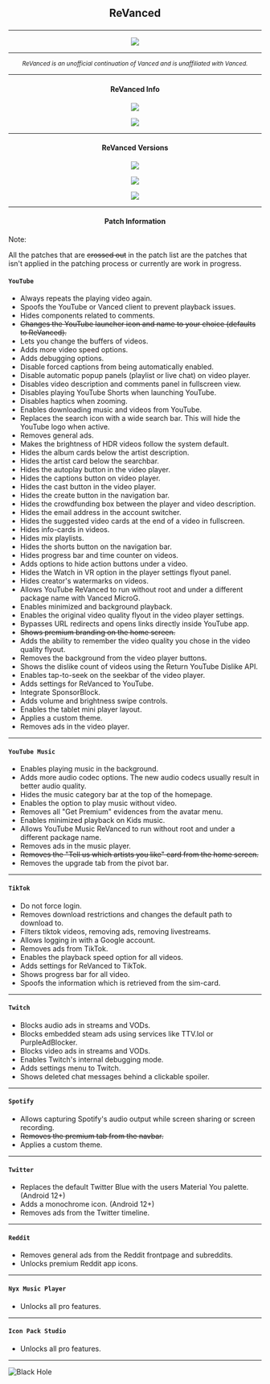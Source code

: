 <h2> <p align="center"> ReVanced </p> </h2>

---

<p align="center">
<a href="https://revanced.app">
<img src="https://rb.gy/jzhvwn">
</a>
</p>

---

<p align="center"> <sub> <i>
ReVanced is an unofficial continuation of Vanced and is unaffiliated with Vanced.
</i> </sub> </p>

---

<h4> <p align="center"> ReVanced Info </p> </h4>

<p align="center">
<a href="https://rb.gy/xxi3yf">
<img src="https://rb.gy/4z4pje">
</a>
</p>

<p align="center">
<img src="https://rb.gy/t2gz9i">
</p>

---

<h4> <p align="center"> ReVanced Versions </p> </h4>

<p align="center">
<a href="https://rb.gy/tnth8d">
<img src="https://rb.gy/b0utbo">
</a>
</p>

<p align="center">
<a href="https://rb.gy/amadyg">
<img src="https://rb.gy/nlrygp">
</a>
</p>

<p align="center">
<a href="https://rb.gy/yvmieu">
<img src="https://rb.gy/fgkl6y">
</a>
</p>

---

<h4> <p align="center"> Patch Information </p> </h4>

Note:

All the patches that are <del>crossed out</del> in the patch list are the patches that isn't applied in the patching process or currently are work in progress.

#### `YouTube`
- Always repeats the playing video again.
- Spoofs the YouTube or Vanced client to prevent playback issues.
- Hides components related to comments.
- <del>Changes the YouTube launcher icon and name to your choice (defaults to ReVanced).</del>
- Lets you change the buffers of videos.
- Adds more video speed options.
- Adds debugging options.
- Disable forced captions from being automatically enabled.
- Disable automatic popup panels (playlist or live chat) on video player.
- Disables video description and comments panel in fullscreen view.
- Disables playing YouTube Shorts when launching YouTube.
- Disables haptics when zooming.
- Enables downloading music and videos from YouTube.
- Replaces the search icon with a wide search bar. This will hide the YouTube logo when active.
- Removes general ads.
- Makes the brightness of HDR videos follow the system default.
- Hides the album cards below the artist description.
- Hides the artist card below the searchbar.
- Hides the autoplay button in the video player.
- Hides the captions button on video player.
- Hides the cast button in the video player.
- Hides the create button in the navigation bar.
- Hides the crowdfunding box between the player and video description.
- Hides the email address in the account switcher.
- Hides the suggested video cards at the end of a video in fullscreen.
- Hides info-cards in videos.
- Hides mix playlists.
- Hides the shorts button on the navigation bar.
- Hides progress bar and time counter on videos.
- Adds options to hide action buttons under a video.
- Hides the Watch in VR option in the player settings flyout panel.
- Hides creator's watermarks on videos.
- Allows YouTube ReVanced to run without root and under a different package name with Vanced MicroG.
- Enables minimized and background playback.
- Enables the original video quality flyout in the video player settings.
- Bypasses URL redirects and opens links directly inside YouTube app.
- <del>Shows premium branding on the home screen.</del>
- Adds the ability to remember the video quality you chose in the video quality flyout.
- Removes the background from the video player buttons.
- Shows the dislike count of videos using the Return YouTube Dislike API.
- Enables tap-to-seek on the seekbar of the video player.
- Adds settings for ReVanced to YouTube.
- Integrate SponsorBlock.
- Adds volume and brightness swipe controls.
- Enables the tablet mini player layout.
- Applies a custom theme.
- Removes ads in the video player.

---

#### `YouTube Music`
- Enables playing music in the background.
- Adds more audio codec options. The new audio codecs usually result in better audio quality.
- Hides the music category bar at the top of the homepage.
- Enables the option to play music without video.
- Removes all "Get Premium" evidences from the avatar menu.
- Enables minimized playback on Kids music.
- Allows YouTube Music ReVanced to run without root and under a different package name.
- Removes ads in the music player.
- <del>Removes the "Tell us which artists you like" card from the home screen.</del>
- Removes the upgrade tab from the pivot bar.

---

#### `TikTok`
- Do not force login.
- Removes download restrictions and changes the default path to download to.
- Filters tiktok videos, removing ads, removing livestreams.
- Allows logging in with a Google account.
- Removes ads from TikTok.
- Enables the playback speed option for all videos.
- Adds settings for ReVanced to TikTok.
- Shows progress bar for all video.
- Spoofs the information which is retrieved from the sim-card.

---

#### `Twitch`
- Blocks audio ads in streams and VODs.
- Blocks embedded steam ads using services like TTV.lol or PurpleAdBlocker.
- Blocks video ads in streams and VODs.
- Enables Twitch's internal debugging mode.
- Adds settings menu to Twitch.
- Shows deleted chat messages behind a clickable spoiler.

---

#### `Spotify`
- Allows capturing Spotify's audio output while screen sharing or screen recording.
- <del>Removes the premium tab from the navbar.</del>
- Applies a custom theme.

---

#### `Twitter`
- Replaces the default Twitter Blue with the users Material You palette. (Android 12+)
- Adds a monochrome icon. (Android 12+)
- Removes ads from the Twitter timeline.

---

#### `Reddit`
- Removes general ads from the Reddit frontpage and subreddits.
- Unlocks premium Reddit app icons.

---

#### `Nyx Music Player`
- Unlocks all pro features.

---

#### `Icon Pack Studio`
- Unlocks all pro features.

---

![Black Hole](https://rb.gy/z0dyyw)
